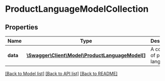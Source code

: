 # ProductLanguageModelCollection

## Properties
Name | Type | Description | Notes
------------ | ------------- | ------------- | -------------
**data** | [**\Swagger\Client\Model\ProductLanguageModel[]**](ProductLanguageModel.md) | A collection of product languages | [optional] 


[[Back to Model list]](../README.md#documentation-for-models) [[Back to API list]](../README.md#documentation-for-api-endpoints) [[Back to README]](../README.md)


